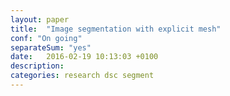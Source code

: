 ```yaml
---
layout: paper
title:  "Image segmentation with explicit mesh"
conf: "On going"
separateSum: "yes"
date:   2016-02-19 10:13:03 +0100
description:
categories: research dsc segment
---
```




<!--more-->

